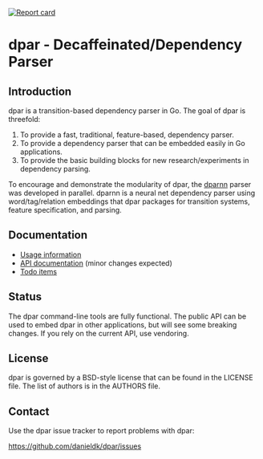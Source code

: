 [![Report card](http://goreportcard.com/badge/danieldk/dpar)](http://goreportcard.com/report/danieldk/dpar)

# dpar - Decaffeinated/Dependency Parser

## Introduction

dpar is a transition-based dependency parser in Go. The goal of dpar is
threefold:

1. To provide a fast, traditional, feature-based, dependency parser.
2. To provide a dependency parser that can be embedded easily in Go
   applications.
3. To provide the basic building blocks for new research/experiments
   in dependency parsing.

To encourage and demonstrate the modularity of dpar, the
[dparnn](http://github.com/danieldk/dparnn) parser was developed in
parallel. dparnn is a neural net dependency parser using word/tag/relation
embeddings that dpar packages for transition systems, feature specification,
and parsing.

## Documentation

* [Usage information](https://github.com/danieldk/dpar/wiki)
* [API documentation](https://godoc.org/github.com/danieldk/dpar) (minor changes expected)
* [Todo items](https://github.com/danieldk/dpar/labels/enhancement)

## Status

The dpar command-line tools are fully functional. The public API can be used
to embed dpar in other applications, but will see some breaking changes. If
you rely on the current API, use vendoring.

## License

dpar is governed by a BSD-style license that can be found in the LICENSE
file. The list of authors is in the AUTHORS file.

## Contact

Use the dpar issue tracker to report problems with dpar:

https://github.com/danieldk/dpar/issues
